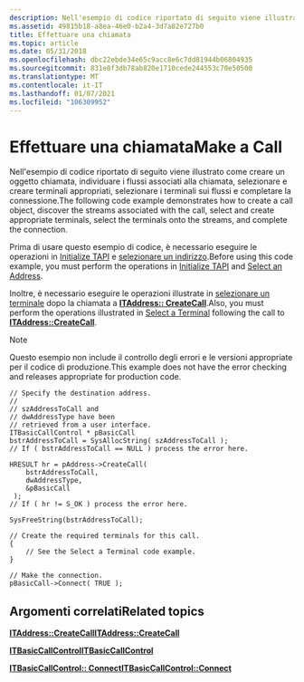 ```yaml
---
description: Nell'esempio di codice riportato di seguito viene illustrato come creare un oggetto chiamata, individuare i flussi associati alla chiamata, selezionare e creare terminali appropriati, selezionare i terminali sui flussi e completare la connessione.
ms.assetid: 49815b18-a8ea-46e0-b2a4-3d7a82e727b0
title: Effettuare una chiamata
ms.topic: article
ms.date: 05/31/2018
ms.openlocfilehash: dbc22ebde34e65c9acc8e6c7dd81944b06804935
ms.sourcegitcommit: 831e8f3db78ab820e1710cede244553c70e50500
ms.translationtype: MT
ms.contentlocale: it-IT
ms.lasthandoff: 01/07/2021
ms.locfileid: "106309952"
---
```

# <a name="make-a-call"></a><span data-ttu-id="2738f-103">Effettuare una chiamata</span><span class="sxs-lookup"><span data-stu-id="2738f-103">Make a Call</span></span>

<span data-ttu-id="2738f-104">Nell'esempio di codice riportato di seguito viene illustrato come creare un oggetto chiamata, individuare i flussi associati alla chiamata, selezionare e creare terminali appropriati, selezionare i terminali sui flussi e completare la connessione.</span><span class="sxs-lookup"><span data-stu-id="2738f-104">The following code example demonstrates how to create a call object, discover the streams associated with the call, select and create appropriate terminals, select the terminals onto the streams, and complete the connection.</span></span>

<span data-ttu-id="2738f-105">Prima di usare questo esempio di codice, è necessario eseguire le operazioni in [Initialize TAPI](initialize-tapi.md) e [selezionare un indirizzo](select-an-address.md).</span><span class="sxs-lookup"><span data-stu-id="2738f-105">Before using this code example, you must perform the operations in [Initialize TAPI](initialize-tapi.md) and [Select an Address](select-an-address.md).</span></span>

<span data-ttu-id="2738f-106">Inoltre, è necessario eseguire le operazioni illustrate in [selezionare un terminale](select-a-terminal.md) dopo la chiamata a [**ITAddress:: CreateCall**](/windows/desktop/api/tapi3if/nf-tapi3if-itaddress-createcall).</span><span class="sxs-lookup"><span data-stu-id="2738f-106">Also, you must perform the operations illustrated in [Select a Terminal](select-a-terminal.md) following the call to [**ITAddress::CreateCall**](/windows/desktop/api/tapi3if/nf-tapi3if-itaddress-createcall).</span></span>

> [!Note]  
> <span data-ttu-id="2738f-107">Questo esempio non include il controllo degli errori e le versioni appropriate per il codice di produzione.</span><span class="sxs-lookup"><span data-stu-id="2738f-107">This example does not have the error checking and releases appropriate for production code.</span></span>

 

``` syntax
// Specify the destination address.
//
// szAddressToCall and 
// dwAddressType have been
// retrieved from a user interface.
ITBasicCallControl * pBasicCall
bstrAddressToCall = SysAllocString( szAddressToCall );
// If ( bstrAddressToCall == NULL ) process the error here. 

HRESULT hr = pAddress->CreateCall(
    bstrAddressToCall,
    dwAddressType,
    &pBasicCall
 );
// If ( hr != S_OK ) process the error here. 

SysFreeString(bstrAddressToCall);

// Create the required terminals for this call.
{
    // See the Select a Terminal code example.
}

// Make the connection.
pBasicCall->Connect( TRUE );
```

## <a name="related-topics"></a><span data-ttu-id="2738f-108">Argomenti correlati</span><span class="sxs-lookup"><span data-stu-id="2738f-108">Related topics</span></span>

<dl> <dt>

[<span data-ttu-id="2738f-109">**ITAddress::CreateCall**</span><span class="sxs-lookup"><span data-stu-id="2738f-109">**ITAddress::CreateCall**</span></span>](/windows/desktop/api/tapi3if/nf-tapi3if-itaddress-createcall)
</dt> <dt>

[<span data-ttu-id="2738f-110">**ITBasicCallControl**</span><span class="sxs-lookup"><span data-stu-id="2738f-110">**ITBasicCallControl**</span></span>](/windows/desktop/api/tapi3if/nn-tapi3if-itbasiccallcontrol)
</dt> <dt>

[<span data-ttu-id="2738f-111">**ITBasicCallControl:: Connect**</span><span class="sxs-lookup"><span data-stu-id="2738f-111">**ITBasicCallControl::Connect**</span></span>](/windows/desktop/api/tapi3if/nf-tapi3if-itbasiccallcontrol-connect)
</dt> </dl>

 

 



